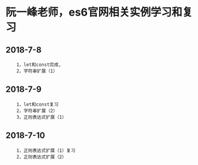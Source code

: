 # 阮一峰老师，es6官网相关实例学习和复习
## 2018-7-8<br>
        1，let和const完成,
        2，字符串扩展（1）
## 2018-7-9<br>
        1，let和const复习
        2，字符串扩展（2）
        3，正则表达式扩展（1）
## 2018-7-10<br>
        1，正则表达式扩展（1）复习
        2，正则表达式扩展（2）